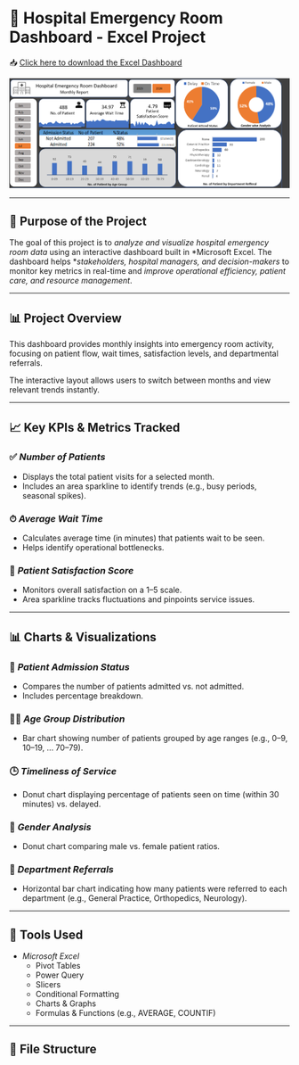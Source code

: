 # 🏥 Hospital Emergency Room Dashboard - Excel Project

📥 [Click here to download the Excel Dashboard](https://github.com/Sushil545/Hospital-Emergency-Room-Dashboard/blame/main/Hospital%20Emergency%20Room%20Dashboard.xlsx)

![Dashboard Preview](https://github.com/Sushil545/Hospital-Emergency-Room-Dashboard/blob/main/Screenshot%202025-07-26%20091529.png)

---

## 📌 Purpose of the Project

The goal of this project is to *analyze and visualize hospital emergency room data* using an interactive dashboard built in *Microsoft Excel. The dashboard helps **stakeholders, hospital managers, and decision-makers* to monitor key metrics in real-time and *improve operational efficiency, patient care, and resource management*.

---

## 📊 Project Overview

This dashboard provides monthly insights into emergency room activity, focusing on patient flow, wait times, satisfaction levels, and departmental referrals.

The interactive layout allows users to switch between months and view relevant trends instantly.

---

## 📈 Key KPIs & Metrics Tracked

### ✅ *Number of Patients*
- Displays the total patient visits for a selected month.
- Includes an area sparkline to identify trends (e.g., busy periods, seasonal spikes).

### ⏱ *Average Wait Time*
- Calculates average time (in minutes) that patients wait to be seen.
- Helps identify operational bottlenecks.

### 🌟 *Patient Satisfaction Score*
- Monitors overall satisfaction on a 1–5 scale.
- Area sparkline tracks fluctuations and pinpoints service issues.

---

## 📊 Charts & Visualizations

### 🚪 *Patient Admission Status*
- Compares the number of patients admitted vs. not admitted.
- Includes percentage breakdown.

### 👶👵 *Age Group Distribution*
- Bar chart showing number of patients grouped by age ranges (e.g., 0–9, 10–19, ... 70–79).

### 🕒 *Timeliness of Service*
- Donut chart displaying percentage of patients seen on time (within 30 minutes) vs. delayed.

### 🚻 *Gender Analysis*
- Donut chart comparing male vs. female patient ratios.

### 🏥 *Department Referrals*
- Horizontal bar chart indicating how many patients were referred to each department (e.g., General Practice, Orthopedics, Neurology).

---

## 📅 Tools Used

- *Microsoft Excel*
  - Pivot Tables
  - Power Query
  - Slicers
  - Conditional Formatting
  - Charts & Graphs
  - Formulas & Functions (e.g., AVERAGE, COUNTIF)

---

## 📎 File Structure
